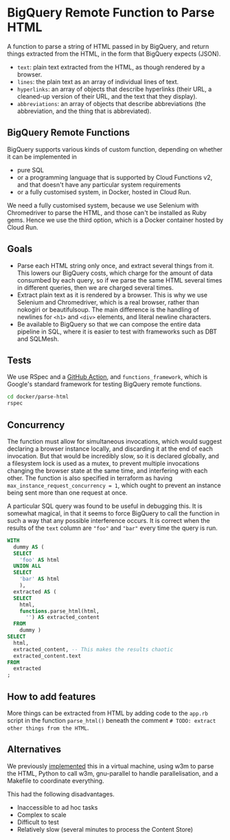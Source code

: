 # BigQuery Remote Function to Parse HTML

A function to parse a string of HTML passed in by BigQuery, and return things
extracted from the HTML, in the form that BigQuery expects (JSON).

* `text`: plain text extracted from the HTML, as though rendered by a browser.
* `lines`: the plain text as an array of individual lines of text.
* `hyperlinks`: an array of objects that describe hyperlinks (their URL, a
  cleaned-up version of their URL, and the text that they display).
* `abbreviations`: an array of objects that describe abbreviations (the
  abbreviation, and the thing that is abbreviated).

## BigQuery Remote Functions

BigQuery supports various kinds of custom function, depending on whether it can
be implemented in

* pure SQL
* or a programming language that is supported by Cloud Functions v2, and that
  doesn't have any particular system requirements
* or a fully customised system, in Docker, hosted in Cloud Run.

We need a fully customised system, because we use Selenium with Chromedriver to
parse the HTML, and those can't be installed as Ruby gems.  Hence we use the third option, which is a Docker container hosted by Cloud Run.

## Goals

* Parse each HTML string only once, and extract several things from it. This
  lowers our BigQuery costs, which charge for the amount of data consumbed by
  each query, so if we parse the same HTML several times in different queries,
  then we are charged several times.
* Extract plain text as it is rendered by a browser. This is why we use Selenium
  and Chromedriver, which is a real browser, rather than nokogiri or
  beautifulsoup. The main difference is the handling of newlines for `<h1>` and
  `<div>` elements, and literal newline characters.
* Be available to BigQuery so that we can compose the entire data pipeline in
  SQL, where it is easier to test with frameworks such as DBT and SQLMesh.

## Tests

We use RSpec and a [GitHub
Action](https://github.com/alphagov/govuk-knowledge-graph-gcp/actions/workflows/ruby-lint-and-test.yml),
and `functions_framework`, which is Google's standard framework for testing
BigQuery remote functions.

```sh
cd docker/parse-html
rspec
```

## Concurrency

The function must allow for simultaneous invocations, which would suggest
declaring a browser instance locally, and discarding it at the end of each
invocation.  But that would be incredibly slow, so it is declared globally, and
a filesystem lock is used as a mutex, to prevent multiple invocations changing
the browser state at the same time, and interfering with each other.  The
function is also specified in terraform as having
`max_instance_request_concurrency = 1`, which ought to prevent an instance being
sent more than one request at once.

A particular SQL query was found to be useful in debugging this. It is somewhat
magical, in that it seems to force BigQuery to call the function in such a way
that any possible interference occurs.  It is correct when the results of the
`text` column are `"foo"` and `"bar"` every time the query is run.

```sql
WITH
  dummy AS (
  SELECT
    'foo' AS html
  UNION ALL
  SELECT
    'bar' AS html
    ),
  extracted AS (
  SELECT
    html,
    functions.parse_html(html,
      '') AS extracted_content
  FROM
    dummy )
SELECT
  html,
  extracted_content, -- This makes the results chaotic
  extracted_content.text
FROM
  extracted
;
```

## How to add features

More things can be extracted from HTML by adding code to the `app.rb` script in
the function `parse_html()` beneath the comment `# TODO: extract other things
from the HTML`.

## Alternatives

We previously [implemented](https://github.com/alphagov/govuk-knowledge-graph-gcp/pull/292/commits/6b15dd683f14a84d6cad1e904715280d76a343db) this in a virtual machine, using w3m to parse the HTML, Python to call w3m, gnu-parallel to handle parallelisation, and a Makefile to coordinate everything.

This had the following disadvantages.

* Inaccessible to ad hoc tasks
* Complex to scale
* Difficult to test
* Relatively slow (several minutes to process the Content Store)
